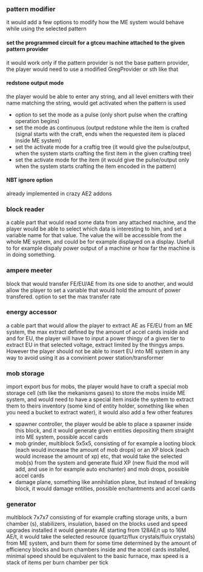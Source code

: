 ### pattern modifier
it would add a few options to modify how the ME system would behave while using the selected pattern
#### set the programmed circuit for a gtceu machine attached to the given pattern provider 
it would work only if the pattern provider is not the base pattern provider, the player would need to use a modified GregProvider or sth like that
#### redstone output mode
the player would be able to enter any string, and all level emitters with their name matching the string, would get activated when the pattern is used
- option to set the mode as a pulse (only short pulse when the crafting operation begins)
- set the mode as continuous (output redstone while the item is crafted (signal starts with the craft, ends when the requested item is placed inside ME system)
- set the activate mode for a craftig tree (it would give the pulse/output, when the system starts crafting the first item in the given crafting tree)
- set the activate mode for the item (it would give the pulse/output only when the system starts crafting the item encoded in the pattern)
#### NBT ignore option
already implemented in crazy AE2 addons 
### block reader 
a cable part that would read some data from any attached machine, and the player would be able to select which data is interesting to him, and set a variable name for that value. The value the will be accessible from the whole ME system, and could be for example displayed on a display. Usefull to for example dispaly power output of a machine or how far the machine is in doing something.
### ampere meeter 
block that would transfer FE/EU/AE from its one side to another, and would allow the player to set a variable that would hold the amount of power transfered. option to set the max transfer rate
### energy accessor 
a cable part that would allow the player to extract AE as FE/EU from an ME system, the max extract defined by the amount of accel cards inside and and for EU, the player will have to input a power thingy of a given tier to extract EU in that selected voltage, extract limited by the thingys amps. However the player should not be able to insert EU into ME system in any way to avoid using it as a convinient power station/transformer
### mob storage 
import export bus for mobs, the player would have to craft a special mob storage cell (sth like the mekanisms gases) to store the mobs inside ME system, and would need to have a special item inside the system to extract them to theirs inventory (some kind of entity holder, something like when you need a bucket to extract water), it would also add a few other features
- spawner controller, the player would be able to place a spawner inside this block, and it would generate given entities depositing them straight into ME system, possible accel cards 
- mob grinder, multiblock 5x5x5, consisting of for example a looting block (each would increase the amount of mob drops) or an XP block (each would increase the amount of xp) etc, that would take the selected mob(s) from the system and generate fluid XP (new fluid the mod will add, and use in for example auto enchanter) and mob drops, possible accel cards
- damage plane, something like annihilation plane, but instead of breaking block, it would damage entities, possible enchantments and accel cards
### generator
multiblock 7x7x7 consisting of for example crafting storage units, a burn chamber (s), stabilizers, insulation, based on the blocks used and speed upgrades installed it would generate AE starting from 128AE/t up to 16M AE/t, it would take the selected resource (quartz/flux crystals/fluix crystals) from ME system, and burn them for some time determined by the amount of efficiency blocks and burn chambers inside and the accel cards installed, minimal speed should be equivalent to the basic furnace, max speed is a stack of items per burn chamber per tick